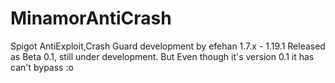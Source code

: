 # MinamorAntiCrash
Spigot AntiExploit,Crash Guard development by efehan 1.7.x - 1.19.1
Released as Beta 0.1, still under development. But Even though it's version 0.1 it has can't bypass :o
